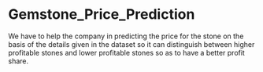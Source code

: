 # Gemstone_Price_Prediction
We have to help the company in predicting the price for the stone on the basis of the details given in the dataset so it can distinguish between higher profitable stones and lower profitable stones so as to have a better profit share.
